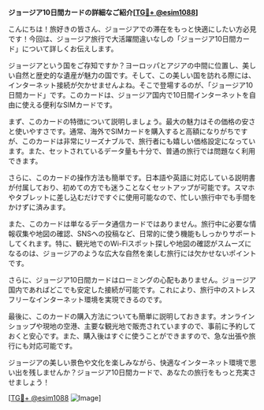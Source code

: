 **ジョージア10日間カードの詳細なご紹介[[TG💪+ @esim1088](https://t.me/s/esim1088)]**

こんにちは！旅好きの皆さん、ジョージアでの滞在をもっと快適にしたい方必見です！今回は、ジョージア旅行で大活躍間違いなしの「ジョージア10日間カード」について詳しくお伝えします。

ジョージアという国をご存知ですか？ヨーロッパとアジアの中間に位置し、美しい自然と歴史的な遺産が魅力の国です。そして、この美しい国を訪れる際には、インターネット接続が欠かせませんよね。そこで登場するのが、「ジョージア10日間カード」です。このカードは、ジョージア国内で10日間インターネットを自由に使える便利なSIMカードです。

まず、このカードの特徴について説明しましょう。最大の魅力はその価格の安さと使いやすさです。通常、海外でSIMカードを購入すると高額になりがちですが、このカードは非常にリーズナブルで、旅行者にも嬉しい価格設定になっています。また、セットされているデータ量も十分で、普通の旅行では問題なく利用できます。

さらに、このカードの操作方法も簡単です。日本語や英語に対応している説明書が付属しており、初めての方でも迷うことなくセットアップが可能です。スマホやタブレットに差し込むだけですぐに使用可能なので、忙しい旅行中でも手間をかけずに済みます。

また、このカードは単なるデータ通信カードではありません。旅行中に必要な情報収集や地図の確認、SNSへの投稿など、日常的に使う機能もしっかりサポートしてくれます。特に、観光地でのWi-Fiスポット探しや地図の確認がスムーズになるのは、ジョージアのような広大な自然を楽しむ旅行には欠かせないポイントです。

さらに、ジョージア10日間カードはローミングの心配もありません。ジョージア国内であればどこでも安定した接続が可能です。これにより、旅行中のストレスフリーなインターネット環境を実現できるのです。

最後に、このカードの購入方法についても簡単に説明しておきます。オンラインショップや現地の空港、主要な観光地で販売されていますので、事前に予約しておくと安心です。また、購入後はすぐに使うことができますので、急な出張や旅行にも対応可能です。

ジョージアの美しい景色や文化を楽しみながら、快適なインターネット環境で思い出を残しませんか？ジョージア10日間カードで、あなたの旅行をもっと充実させましょう！

[[TG💪+ @esim1088](https://t.me/s/esim1088) ![Image](https://i.postimg.cc/Y0z9fWf4/image.png)]